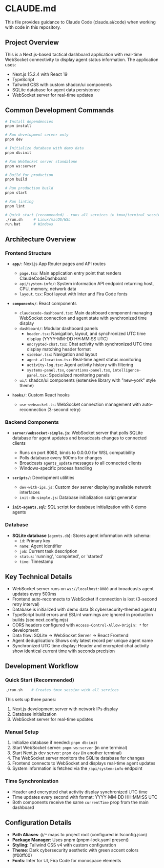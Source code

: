 # CLAUDE.md

This file provides guidance to Claude Code (claude.ai/code) when working with code in this repository.

## Project Overview

This is a Next.js-based tactical dashboard application with real-time WebSocket connectivity to display agent status information. The application uses:
- Next.js 15.2.4 with React 19
- TypeScript
- Tailwind CSS with custom shadcn/ui components
- SQLite database for agent data persistence
- WebSocket server for real-time updates

## Common Development Commands

```bash
# Install dependencies
pnpm install

# Run development server only
pnpm dev

# Initialize database with demo data
pnpm db:init

# Run WebSocket server standalone
pnpm ws:server

# Build for production
pnpm build

# Run production build
pnpm start

# Run linting
pnpm lint

# Quick start (recommended) - runs all services in tmux/terminal session
./run.sh     # Linux/macOS/WSL
run.bat      # Windows
```

## Architecture Overview

### Frontend Structure
- **`app/`**: Next.js App Router pages and API routes
  - `page.tsx`: Main application entry point that renders ClaudeCodeDashboard
  - `api/system-info/`: System information API endpoint returning host, CPU, memory, network data
  - `layout.tsx`: Root layout with Inter and Fira Code fonts

- **`components/`**: React components
  - `claudecode-dashboard.tsx`: Main dashboard component managing WebSocket connection and agent state with synchronized time display
  - `dashboard/`: Modular dashboard panels
    - `header.tsx`: Navigation, layout, and synchronized UTC time display (YYYY-MM-DD HH:MM:SS UTC)
    - `encrypted-chat.tsx`: Chat activity with synchronized UTC time display matching header format
    - `sidebar.tsx`: Navigation and layout
    - `agent-allocation.tsx`: Real-time agent status monitoring
    - `activity-log.tsx`: Agent activity history with filtering
    - `systems-panel.tsx`, `operations-panel.tsx`, `intelligence-panel.tsx`: Specialized monitoring panels
  - `ui/`: shadcn/ui components (extensive library with "new-york" style theme)

- **`hooks/`**: Custom React hooks
  - `use-websocket.ts`: WebSocket connection management with auto-reconnection (3-second retry)

### Backend Components
- **`server/websocket-simple.js`**: WebSocket server that polls SQLite database for agent updates and broadcasts changes to connected clients
  - Runs on port 8080, binds to 0.0.0.0 for WSL compatibility
  - Polls database every 500ms for changes
  - Broadcasts `agents_update` messages to all connected clients
  - Windows-specific process handling

- **`scripts/`**: Development utilities
  - `dev-with-ips.js`: Custom dev server displaying available network interfaces
  - `init-db-simple.js`: Database initialization script generator

- **`init-agents.sql`**: SQL script for database initialization with 8 demo agents

### Database
- **SQLite database** (`agents.db`): Stores agent information with schema:
  - `id`: Primary key
  - `name`: Agent identifier
  - `job`: Current task description
  - `status`: 'running', 'completed', or 'started'
  - `time`: Timestamp

## Key Technical Details

- WebSocket server runs on `ws://localhost:8080` and broadcasts agent updates every 500ms
- Frontend auto-reconnects to WebSocket if connection is lost (3-second retry interval)
- Database is initialized with demo data (8 cybersecurity-themed agents)
- TypeScript build errors and ESLint warnings are ignored in production builds (see next.config.mjs)
- CORS headers configured with `Access-Control-Allow-Origin: *` for development
- Data flow: SQLite → WebSocket Server → React Frontend
- Agent deduplication: Shows only latest record per unique agent name
- Synchronized UTC time display: Header and encrypted chat activity show identical current time with seconds precision

## Development Workflow

### Quick Start (Recommended)
```bash
./run.sh    # Creates tmux session with all services
```
This sets up three panes:
1. Next.js development server with network IPs display
2. Database initialization
3. WebSocket server for real-time updates

### Manual Setup
1. Initialize database if needed: `pnpm db:init`
2. Start WebSocket server: `pnpm ws:server` (in one terminal)
3. Start Next.js dev server: `pnpm dev` (in another terminal)
4. The WebSocket server monitors the SQLite database for changes
5. Frontend connects to WebSocket and displays real-time agent updates
6. System information is fetched via the `/api/system-info` endpoint

### Time Synchronization
- Header and encrypted chat activity display synchronized UTC time
- Time updates every second with format: YYYY-MM-DD HH:MM:SS UTC
- Both components receive the same `currentTime` prop from the main dashboard

## Configuration Details

- **Path Aliases**: `@/*` maps to project root (configured in tsconfig.json)
- **Package Manager**: Uses pnpm (pnpm-lock.yaml present)
- **Styling**: Tailwind CSS v4 with custom configuration
- **Theme**: Dark cybersecurity aesthetic with green accent colors (#00ff00)
- **Fonts**: Inter for UI, Fira Code for monospace elements